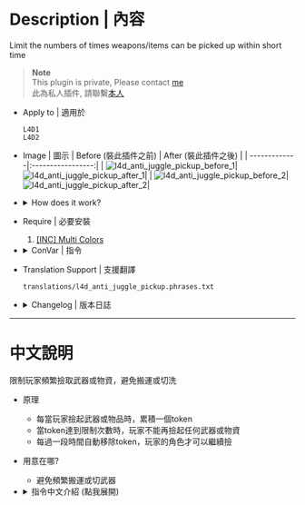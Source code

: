 # Description | 內容
Limit the numbers of times weapons/items can be picked up within short time

> __Note__ <br/>
This plugin is private, Please contact [me](/#私人插件列表-private-plugins-list)<br/>
此為私人插件, 請聯繫[本人](/#私人插件列表-private-plugins-list)

* Apply to | 適用於
	```
	L4D1
	L4D2
	```

* Image | 圖示
	| Before (裝此插件之前)  			| After (裝此插件之後) |
	| -------------|:-----------------:|
	| ![l4d_anti_juggle_pickup_before_1](image/l4d_anti_juggle_pickup_before_1.gif)|![l4d_anti_juggle_pickup_after_1](image/l4d_anti_juggle_pickup_after_1.gif)|
	| ![l4d_anti_juggle_pickup_before_2](image/l4d_anti_juggle_pickup_before_2.gif)|![l4d_anti_juggle_pickup_after_2](image/l4d_anti_juggle_pickup_after_2.gif)|

* <details><summary>How does it work?</summary>

	* When player picks up weapon or item, add one token. 
	* Once token reach limit, player is unable to pick up any weapons or items
	* Token would be decreased after certain time
</details>

* Require | 必要安裝
	1. [[INC] Multi Colors](https://github.com/fbef0102/L4D1_2-Plugins/releases/tag/Multi-Colors)

* <details><summary>ConVar | 指令</summary>

	* cfg/sourcemod/l4d_anti_juggle_pickup.cfg
		```php
		// 0=Plugin off, 1=Plugin on.
		l4d_anti_juggle_pickup_enable "1"

		// How message displays. (0: Disable, 1:In chat, 2: In Hint Box, 3: In center text)
		l4d_anti_juggle_pickup_announce_type "2"

		// Time interval to decrease a token. (second)
		l4d_anti_juggle_pickup_token_time "5"

		// Max Player Pick-Up weapons/items token limit. (-1 = No Limit)
		l4d_anti_juggle_pickup_max_limit "3"

		// Players with these flags are immune to limit. (Empty=Everyone, -1=Nobody)
		l4d_anti_juggle_pickup_immue_flag "z"

		// (L4D2) Empty string to limit all. Limit these weapon IDs being picked up in this plugin, separate by commas (no spaces). See plugin source code for more details.
		// "weapon_pistol",					    1
		// "weapon_smg",						2
		// "weapon_pumpshotgun",				3
		// "weapon_autoshotgun",				4
		// "weapon_rifle",						5
		// "weapon_hunting_rifle",				6
		// "weapon_smg_silenced",				7
		// "weapon_shotgun_chrome",			    8
		// "weapon_rifle_desert",				9
		// "weapon_sniper_military",			10
		// "weapon_shotgun_spas",				11
		// "weapon_grenade_launcher",			12
		// "weapon_rifle_ak47",				    13
		// "weapon_pistol_magnum",				14
		// "weapon_smg_mp5",					15
		// "weapon_rifle_sg552",				16
		// "weapon_sniper_awp",				    17
		// "weapon_sniper_scout",				18
		// "weapon_rifle_m60",					19
		// "weapon_chainsaw",					20
		// "weapon_melee",						21
		// "weapon_first_aid_kit",				22
		// "weapon_defibrillator",				23
		// "weapon_upgradepack_incendiary",	    24
		// "weapon_upgradepack_explosive",		25
		// "weapon_molotov",					26
		// "weapon_pipe_bomb",					27
		// "weapon_vomitjar",					28
		// "weapon_pain_pills",				    29
		// "weapon_adrenaline",				    30
		// "weapon_gascan",					    31
		// "weapon_propanetank",				32
		// "weapon_oxygentank",				    33
		// "weapon_fireworkcrate",				34
		// "weapon_gnome",						35
		// "weapon_cola_bottles",				36
		l4d_anti_juggle_pickup_weapon "22,23,24,25,26,27,28,29,30"

		// (L4D1) Empty string to limit all. Limit these weapon IDs being picked up in this plugin, separate by commas (no spaces). See plugin source code for more details.
		// "weapon_pistol",					    1
		// "weapon_smg",						2
		// "weapon_pumpshotgun",				3
		// "weapon_autoshotgun",				4
		// "weapon_rifle",						5
		// "weapon_hunting_rifle",			    6
		// "weapon_first_aid_kit",			    7
		// "weapon_molotov",				    8
		// "weapon_pipe_bomb",				    9
		// "weapon_pain_pills",				    10
		// "weapon_gascan",					    11
		// "weapon_propanetank",				12
		// "weapon_oxygentank",				    13
		l4d_anti_juggle_pickup_weapon "7,8,9,10"
		```
</details>

* Translation Support | 支援翻譯
	```
	translations/l4d_anti_juggle_pickup.phrases.txt
	```

* <details><summary>Changelog | 版本日誌</summary>

	* v1.0 (2024-1-15)
		* Initial Release
</details>

- - - -
# 中文說明
限制玩家頻繁撿取武器或物資，避免搬運或切洗

* 原理
	* 每當玩家撿起武器或物品時，累積一個token
	* 當token達到限制次數時，玩家不能再撿起任何武器或物資
	* 每過一段時間自動移除token，玩家的角色才可以繼續撿

* 用意在哪?
	* 避免頻繁搬運或切武器

* <details><summary>指令中文介紹 (點我展開)</summary>

	* cfg/sourcemod/l4d_anti_juggle_pickup.cfg
		```php
		// 0=關閉插件, 1=啟動插件
		l4d_anti_juggle_pickup_enable "1"

		// 提示該如何顯示. (0: 不提示, 1: 聊天框, 2: 黑底白字框, 3: 螢幕正中間)
		l4d_anti_juggle_pickup_announce_type "2"

		// 每X秒降低一個token
		l4d_anti_juggle_pickup_token_time "5"

		// 每一位玩家短時間內可以撿起武器或物資的次數 (-1 = 無限制)
		l4d_anti_juggle_pickup_max_limit "3"

		// 擁有這些權限的玩家，不受此插件限制 (留白 = 任何人都不受限制, -1: 所有人都被限制)
		l4d_anti_juggle_pickup_immue_flag "z"

		// (L4D2) 空=全武器限制. 填入武器的ID，這些武器被限制, 逗號分隔（不須空格）. 請打開源碼查看武器的ID列表
        // "weapon_pistol",					    1
        // "weapon_smg",						2
        // "weapon_pumpshotgun",				3
        // "weapon_autoshotgun",				4
        // "weapon_rifle",						5
        // "weapon_hunting_rifle",				6
        // "weapon_smg_silenced",				7
        // "weapon_shotgun_chrome",			    8
        // "weapon_rifle_desert",				9
        // "weapon_sniper_military",			10
        // "weapon_shotgun_spas",				11
        // "weapon_grenade_launcher",			12
        // "weapon_rifle_ak47",				    13
        // "weapon_pistol_magnum",				14
        // "weapon_smg_mp5",					15
        // "weapon_rifle_sg552",				16
        // "weapon_sniper_awp",				    17
        // "weapon_sniper_scout",				18
        // "weapon_rifle_m60",					19
        // "weapon_chainsaw",					20
        // "weapon_melee",						21
        // "weapon_first_aid_kit",				22
        // "weapon_defibrillator",				23
        // "weapon_upgradepack_incendiary",	    24
        // "weapon_upgradepack_explosive",		25
        // "weapon_molotov",					26
        // "weapon_pipe_bomb",					27
        // "weapon_vomitjar",					28
        // "weapon_pain_pills",				    29
        // "weapon_adrenaline",				    30
        // "weapon_gascan",					    31
        // "weapon_propanetank",				32
        // "weapon_oxygentank",				    33
        // "weapon_fireworkcrate",				34
        // "weapon_gnome",						35
        // "weapon_cola_bottles",				36
		l4d_anti_juggle_pickup_weapon "22,23,24,25,26,27,28,29,30"

		// (L4D1) 空=全武器限制. 填入武器的ID，這些武器被限制, 逗號分隔（不須空格）. 請打開源碼查看武器的ID列表
        // "weapon_pistol",					    1
        // "weapon_smg",						2
        // "weapon_pumpshotgun",				3
        // "weapon_autoshotgun",				4
        // "weapon_rifle",						5
        // "weapon_hunting_rifle",			    6
        // "weapon_first_aid_kit",			    7
        // "weapon_molotov",				    8
        // "weapon_pipe_bomb",				    9
        // "weapon_pain_pills",				    10
        // "weapon_gascan",					    11
        // "weapon_propanetank",				12
        // "weapon_oxygentank",				    13
		l4d_anti_juggle_pickup_weapon "7,8,9,10"
		```
</details>